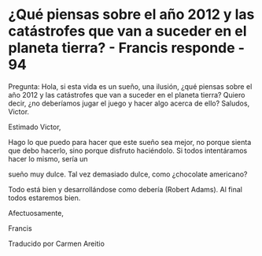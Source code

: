 # ¿Qué piensas sobre el año 2012 y las catástrofes que van a suceder en el planeta tierra? - Francis responde - 94

Pregunta: Hola, si esta vida es un sueño, una ilusión, ¿qué piensas sobre el año 2012 y las catástrofes que van a suceder en el planeta tierra? Quiero decir, ¿no deberíamos jugar el juego y hacer algo acerca de ello? Saludos, Victor.

Estimado Victor,

Hago lo que puedo para hacer que este sueño sea mejor, no porque sienta que debo hacerlo, sino porque disfruto haciéndolo. Si todos intentáramos hacer lo mismo, sería un

sueño muy dulce. Tal vez demasiado dulce, como ¿chocolate americano?

Todo está bien y desarrollándose como debería (Robert Adams). Al final todos estaremos bien.

Afectuosamente,

Francis

Traducido por Carmen Areitio

